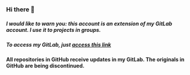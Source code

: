 ### Hi there 👋
##### I would like to warn you: this account is an extension of my GitLab account. I use it to projects in groups.
##### To access my GitLab, just [access this link](https://gitlab.com/pedro.portales)
#### All repositories in GitHub receive updates in my GitLab. The originals in GitHub are being discontinued.
